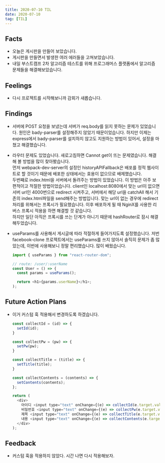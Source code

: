 ```yaml
---
title: 2020-07-10 TIL
date: 2020-07-10
tag: [TIL]
---
```


## Facts

- 오늘은 게시판을 만들어 보았습니다.
- 게시판을 만들면서 발생한 여러 에러들을 고쳐보았습니다.
- 내일 부스트캠프 2차 알고리즘 테스트를 위해 프로그래머스 플랫폼에서 알고리즘 문제들을 해결해보았습니다.

## Feelings

- 다시 프로젝트를 시작해보니까 감회가 새롭습니다.

## Findings

- 서버에 POST 요청을 보냈는데 서버가 req.body를 읽지 못하는 문제가 있었습니다. 원인은 bady-parser를 설정해주지 않았기 때문이었습니다. 하지만 이제는 express에서 bady-parser를 설치하지 않고도 지원하는 방법이 있어서, 설정을 마쳤고 해결했습니다.
- 라우터 문제도 있었습니다. 새로고침하면 Cannot get이 뜨는 문제였습니다. 해결해 볼 방법을 많이 찾아봤습니다.  
  먼저 webpack-dev-server의 설정인 historyAPIFallback은 배포를 정적 웹사이트로 할 것이기 때문에 배포한 상태에서는 효용이 없으므로 배제했습니다.  
  두번째로 index.html을 서버에서 돌려주는 방법이 있었습니다. 이 방법은 아주 보편적이고 적절한 방법이었습니다. client인 localhost:8080에서 맞는 url이 없으면 서버 url인 4000번으로 redirect 시켜주고, 서버에서 해당 url을 catchAll 해서 기존의 index.html파일을 send해주는 방법입니다. 맞는 url이 없는 경우에 redirect 처리를 위해서는 프록시가 필요했습니다. 이후 배포하게 될 때 NginX를 사용한 리버스 프록시 적용을 하면 해결할 것 같습니다.  
  하지만 일단 아직은 프록시를 쓰는 단계가 아니기 때문에 hashRouter로 잠시 해결해두었습니다.
- useParams를 사용해서 게시글에 따라 적절하게 들어가지도록 설정했습니다. 저번 facebook-clone 프로젝트에서는 useParams를 쓰지 않아서 솔직히 문제가 좀 많았는데, 이번에 사용해보니 정말 편리했습니다. 많이 배웠습니다.
  
  ```javascript
  import { useParams } from "react-router-dom";

  // route: /user/:userName
  const User = () => {
    const params = useParams();

    return <h1>{params.userName}</h1>;
  );
  ```

## Future Action Plans

- 이거 커스텀 훅 적용해서 변경하도록 하겠습니다.

  ```javascript
  const collectId = (id) => {
    setId(id);
  }

  const collectPw = (pw) => {
    setPw(pw);
  }

  const collectTitle = (title) => {
    setTitle(title);
  }

  const collectContents = (contents) => {
    setContents(contents);
  };

  return (
    <div>
      아이디 <input type="text" onChange={(e) => collectId(e.target.value)} />
      비밀번호 <input type="text" onChange={(e) => collectPw(e.target.value)} />
      제목 <input type="text" onChange={(e) => collectTitle(e.target.value)} />
      내용 <input type="text" onChange={(e) => collectContents(e.target.value)} />
    </div>
  );
  ```

## Feedback

- 커스텀 훅을 적용하지 않았다. 시간 나면 다시 적용해보자.

